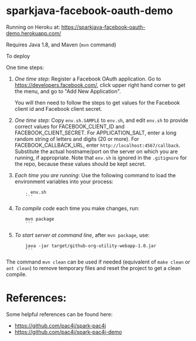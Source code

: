 # sparkjava-facebook-oauth-demo

Running on Heroku at: https://sparkjava-facebook-oauth-demo.herokuapp.com/

Requires Java 1.8, and Maven (`mvn` command)

To deploy

One time steps:

1.  *One time step*: Register a Facebook OAuth application.  Go to <https://developers.facebook.com/>, click upper right hand
    corner to get the menu, and go to "Add New Application".
    
    You will then need to follow the steps to get values for the Facebook client id and Facebook client secret.
    
2.  *One time step*:
    Copy `env.sh.SAMPLE` to `env.sh`, and edit `env.sh`
        to provide correct values
	    for FACEBOOK_CLIENT_ID and FACEBOOK_CLIENT_SECRET.  For APPLICATION_SALT,
	        enter a long random string of letters and digits (20 or more).
		    For FACEBOOK_CALLBACK_URL, enter `http://localhost:4567/callback`.
		        Substitute the actual hostname/port on the server on which you are
			    running,
			        if appropriate.   Note that `env.sh` is ignored in the `.gitignore`
				    for the repo, because these values should be kept secret.

3.  *Each time you are running*: Use the following command to load the
    environment variables into your process:

    ```
        . env.sh
	    ```

4.  *To compile code* each time you make changes, run:

    ```
        mvn package
	    ```

5.  *To start server at command line*, after `mvn package`, use:

    ```
        java -jar target/github-org-utility-webapp-1.0.jar
	    ```

The command `mvn clean` can be used if needed (equivalent of `make clean`
or `ant clean`) to remove temporary files and reset the project to get a clean
compile.

# References:

Some helpful references can be found here:

* https://github.com/pac4j/spark-pac4j
* https://github.com/pac4j/spark-pac4j-demo

